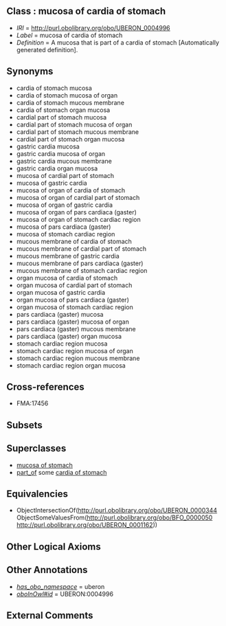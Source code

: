 
## Class : mucosa of cardia of stomach

 * *IRI* = http://purl.obolibrary.org/obo/UBERON_0004996
 * *Label* = mucosa of cardia of stomach
 * *Definition* = A mucosa that is part of a cardia of stomach [Automatically generated definition].

## Synonyms

 * cardia of stomach mucosa
 * cardia of stomach mucosa of organ
 * cardia of stomach mucous membrane
 * cardia of stomach organ mucosa
 * cardial part of stomach mucosa
 * cardial part of stomach mucosa of organ
 * cardial part of stomach mucous membrane
 * cardial part of stomach organ mucosa
 * gastric cardia mucosa
 * gastric cardia mucosa of organ
 * gastric cardia mucous membrane
 * gastric cardia organ mucosa
 * mucosa of cardial part of stomach
 * mucosa of gastric cardia
 * mucosa of organ of cardia of stomach
 * mucosa of organ of cardial part of stomach
 * mucosa of organ of gastric cardia
 * mucosa of organ of pars cardiaca (gaster)
 * mucosa of organ of stomach cardiac region
 * mucosa of pars cardiaca (gaster)
 * mucosa of stomach cardiac region
 * mucous membrane of cardia of stomach
 * mucous membrane of cardial part of stomach
 * mucous membrane of gastric cardia
 * mucous membrane of pars cardiaca (gaster)
 * mucous membrane of stomach cardiac region
 * organ mucosa of cardia of stomach
 * organ mucosa of cardial part of stomach
 * organ mucosa of gastric cardia
 * organ mucosa of pars cardiaca (gaster)
 * organ mucosa of stomach cardiac region
 * pars cardiaca (gaster) mucosa
 * pars cardiaca (gaster) mucosa of organ
 * pars cardiaca (gaster) mucous membrane
 * pars cardiaca (gaster) organ mucosa
 * stomach cardiac region mucosa
 * stomach cardiac region mucosa of organ
 * stomach cardiac region mucous membrane
 * stomach cardiac region organ mucosa

## Cross-references

 * FMA:17456

## Subsets


## Superclasses

 * [mucosa of stomach](../../UBERON/99/UBERON_0001199.md)
 * [part_of](../../BFO/50/BFO_0000050.md) some [cardia of stomach](../../UBERON/62/UBERON_0001162.md)

## Equivalencies

 * ObjectIntersectionOf(<http://purl.obolibrary.org/obo/UBERON_0000344> ObjectSomeValuesFrom(<http://purl.obolibrary.org/obo/BFO_0000050> <http://purl.obolibrary.org/obo/UBERON_0001162>))

## Other Logical Axioms


## Other Annotations

 * *[has_obo_namespace](../../ce/oboInOwl#hasOBONamespace.md)* = uberon
 * *[oboInOwl#id](../../id/oboInOwl#id.md)* = UBERON:0004996

## External Comments

